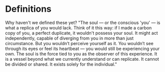 # Definitions
Why haven't we defined these yet?
"The soul — or the conscious 'you' — is what a replica of you would lack. Think of it this way: if I made a carbon copy of you, a perfect duplicate, it wouldn't possess your soul. It might act independently, capable of diverging from you in more than just circumstance. But you wouldn’t perceive yourself as it. You wouldn’t see through its eyes or feel its heartbeat — you would still be experiencing your own. The soul is the force tied to you as the observer of this experience. It is a vessel beyond what we currently understand or can replicate. It cannot be divided or shared. It exists solely for the individual."
